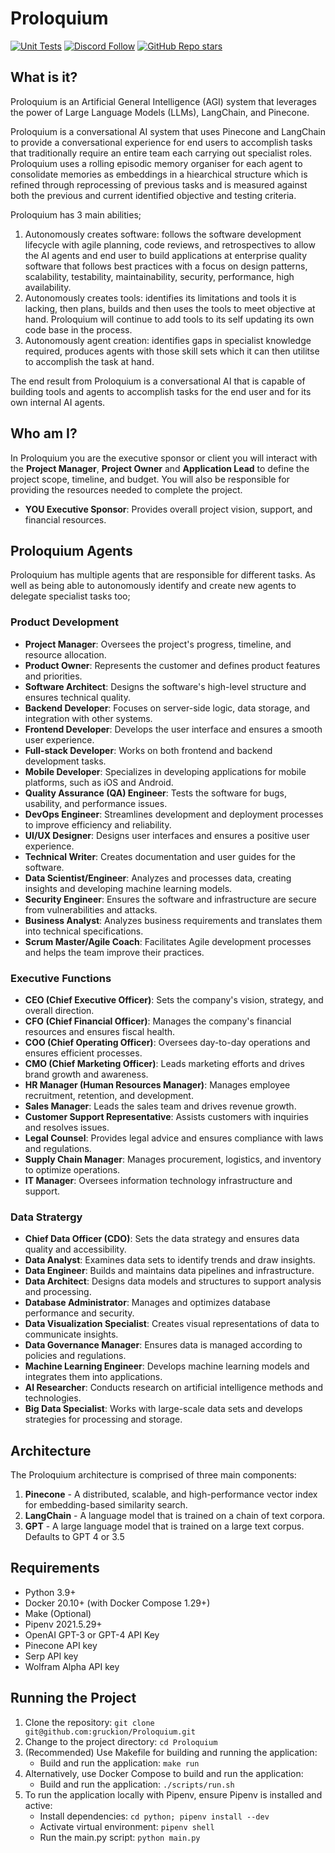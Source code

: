 # Proloquium
[![Unit Tests](https://img.shields.io/github/actions/workflow/status/gruckion/Proloquium/ci.yml?label=unit%20tests)](https://github.com/gruckion/Proloquium/actions/workflows/ci.yml)
[![Discord Follow](https://dcbadge.vercel.app/api/server/hkMUKh3puU?style=flat)](https://discord.gg/hkMUKh3puU)
[![GitHub Repo stars](https://img.shields.io/github/stars/gruckion/Proloquium?style=social)](https://github.com/gruckion/Proloquium/stargazers)


## What is it?

Proloquium is an Artificial General Intelligence (AGI) system that leverages the power of Large Language Models (LLMs), LangChain, and Pinecone.

Proloquium is a conversational AI system that uses Pinecone and LangChain to provide a conversational experience for end users to accomplish tasks that traditionally require an entire team each carrying out specialist roles. Proloquium uses a rolling episodic memory organiser for each agent to consolidate memories as embeddings in a hiearchical structure which is refined through reprocessing of previous tasks and is measured against both the previous and current identified objective and testing criteria.

Proloquium has 3 main abilities;
1. Autonomously creates software: follows the software development lifecycle with agile planning, code reviews, and retrospectives to allow the AI agents and end user to build applications at enterprise quality software that follows best practices with a focus on design patterns, scalability, testability, maintainability, security, performance, high availability.
2. Autonomously creates tools: identifies its limitations and tools it is lacking, then plans, builds and then uses the tools to meet objective at hand. Proloquium will continue to add tools to its self updating its own code base in the process.
3. Autonomously agent creation: identifies gaps in specialist knowledge required, produces agents with those skill sets which it can then utilitse to accomplish the task at hand.

The end result from Proloquium is a conversational AI that is capable of building tools and agents to accomplish tasks for the end user and for its own internal AI agents.

## Who am I?

In Proloquium you are the executive sponsor or client you will interact with the **Project Manager**, **Project Owner** and **Application Lead** to define the project scope, timeline, and budget. You will also be responsible for providing the resources needed to complete the project.

- **YOU Executive Sponsor**: Provides overall project vision, support, and financial resources.

## Proloquium Agents

Proloquium has multiple agents that are responsible for different tasks. As well as being able to autonomously identify and create new agents to delegate specialist tasks too;

### Product Development

- **Project Manager**: Oversees the project's progress, timeline, and resource allocation.
- **Product Owner**: Represents the customer and defines product features and priorities.
- **Software Architect**: Designs the software's high-level structure and ensures technical quality.
- **Backend Developer**: Focuses on server-side logic, data storage, and integration with other systems.
- **Frontend Developer**: Develops the user interface and ensures a smooth user experience.
- **Full-stack Developer**: Works on both frontend and backend development tasks.
- **Mobile Developer**: Specializes in developing applications for mobile platforms, such as iOS and Android.
- **Quality Assurance (QA) Engineer**: Tests the software for bugs, usability, and performance issues.
- **DevOps Engineer**: Streamlines development and deployment processes to improve efficiency and reliability.
- **UI/UX Designer**: Designs user interfaces and ensures a positive user experience.
- **Technical Writer**: Creates documentation and user guides for the software.
- **Data Scientist/Engineer**: Analyzes and processes data, creating insights and developing machine learning models.
- **Security Engineer**: Ensures the software and infrastructure are secure from vulnerabilities and attacks.
- **Business Analyst**: Analyzes business requirements and translates them into technical specifications.
- **Scrum Master/Agile Coach**: Facilitates Agile development processes and helps the team improve their practices.

### Executive Functions

- **CEO (Chief Executive Officer)**: Sets the company's vision, strategy, and overall direction.
- **CFO (Chief Financial Officer)**: Manages the company's financial resources and ensures fiscal health.
- **COO (Chief Operating Officer)**: Oversees day-to-day operations and ensures efficient processes.
- **CMO (Chief Marketing Officer)**: Leads marketing efforts and drives brand growth and awareness.
- **HR Manager (Human Resources Manager)**: Manages employee recruitment, retention, and development.
- **Sales Manager**: Leads the sales team and drives revenue growth.
- **Customer Support Representative**: Assists customers with inquiries and resolves issues.
- **Legal Counsel**: Provides legal advice and ensures compliance with laws and regulations.
- **Supply Chain Manager**: Manages procurement, logistics, and inventory to optimize operations.
- **IT Manager**: Oversees information technology infrastructure and support.

### Data Stratergy

- **Chief Data Officer (CDO)**: Sets the data strategy and ensures data quality and accessibility.
- **Data Analyst**: Examines data sets to identify trends and draw insights.
- **Data Engineer**: Builds and maintains data pipelines and infrastructure.
- **Data Architect**: Designs data models and structures to support analysis and processing.
- **Database Administrator**: Manages and optimizes database performance and security.
- **Data Visualization Specialist**: Creates visual representations of data to communicate insights.
- **Data Governance Manager**: Ensures data is managed according to policies and regulations.
- **Machine Learning Engineer**: Develops machine learning models and integrates them into applications.
- **AI Researcher**: Conducts research on artificial intelligence methods and technologies.
- **Big Data Specialist**: Works with large-scale data sets and develops strategies for processing and storage.


## Architecture

The Proloquium architecture is comprised of three main components:

1. **Pinecone** - A distributed, scalable, and high-performance vector index for embedding-based similarity search.
2. **LangChain** - A language model that is trained on a chain of text corpora.
3. **GPT** - A large language model that is trained on a large text corpus. Defaults to GPT 4 or 3.5

## Requirements

- Python 3.9+
- Docker 20.10+ (with Docker Compose 1.29+)
- Make (Optional)
- Pipenv 2021.5.29+
- OpenAI GPT-3 or GPT-4 API Key
- Pinecone API key
- Serp API key
- Wolfram Alpha API key

## Running the Project

1. Clone the repository: `git clone git@github.com:gruckion/Proloquium.git`
2. Change to the project directory: `cd Proloquium`
3. (Recommended) Use Makefile for building and running the application:
   - Build and run the application: `make run`
4. Alternatively, use Docker Compose to build and run the application:
   - Build and run the application: `./scripts/run.sh`
5. To run the application locally with Pipenv, ensure Pipenv is installed and active:
   - Install dependencies: `cd python; pipenv install --dev`
   - Activate virtual environment: `pipenv shell`
   - Run the main.py script: `python main.py`
